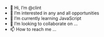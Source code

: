 - 👋 Hi, I’m @clint
- 👀 I’m interested in any and all opportunities
- 🌱 I’m currently learning JavaScript 
- 💞️ I’m looking to collaborate on ...
- 📫 How to reach me ...

<!---
clntllsn/clntllsn is a ✨ special ✨ repository because its `README.md` (this file) appears on your GitHub profile.
You can click the Preview link to take a look at your changes.
--->

